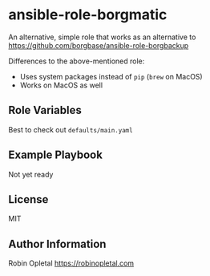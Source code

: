 # ansible-role-borgmatic

An alternative, simple role that works as an alternative to https://github.com/borgbase/ansible-role-borgbackup

Differences to the above-mentioned role:

- Uses system packages instead of `pip` (`brew` on MacOS)
- Works on MacOS as well

## Role Variables

Best to check out `defaults/main.yaml`

## Example Playbook

Not yet ready

## License

MIT

## Author Information

Robin Opletal
https://robinopletal.com
